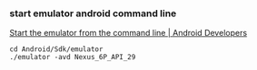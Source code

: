 ### start emulator android command line 


[Start the emulator from the command line | Android Developers](https://developer.android.com/studio/run/emulator-commandline#starting "Start the emulator from the command line  |  Android Developers")


 

```
cd Android/Sdk/emulator
./emulator -avd Nexus_6P_API_29
```
